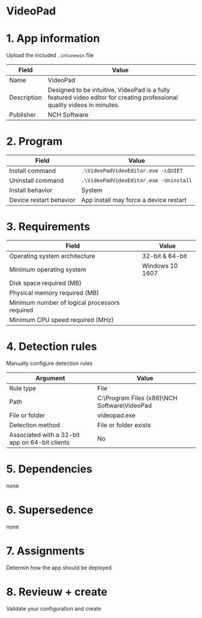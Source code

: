 # __VideoPad__
# 1. App information
Upload the included `.intunewin` file

|Field|Value|
|-----------|-----------|
|Name|VideoPad|
|Description|Designed to be intuitive, VideoPad is a fully featured video editor for creating professional quality videos in minutes.|
|Publisher|NCH Software|

# 2. Program
|Field|Value|
|-----------|-----------|
|Install command|`.\VideoPadVideoEditor.exe -LQUIET`|
|Uninstall command|`.\VideoPadVideoEditor.exe -Uninstall`|
|Install behavior|System|
|Device restart behavior|App install may force a device restart|

# 3. Requirements
|Field|Value|
|-----------|-----------|
|Operating system architecture|32-bit & 64-bit|
|Minimum operating system|Windows 10 1607|
|Disk space required (MB)||
|Physical memory required (MB)||
|Minimum number of logical processors required||
|Minimum CPU speed required (MHz)||


# 4. Detection rules

Manually configure detection rules


|Argument|Value|
|-----------|-----------|
|Rule type|File|
|Path|C:\Program Files (x86)\NCH Software\VideoPad|
|File or folder|videopad.exe|
|Detection method|File or folder exists|
|Associated with a 32-bit app on 64-bit clients|No|

# 5. Dependencies
none

# 6. Supersedence
none

# 7. Assignments
Determin how the app should be deployed

# 8. Revieuw + create
Validate your configuration and create